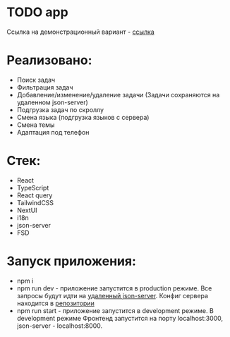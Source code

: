 # TODO app
Ссылка на демонстрационный вариант - [ссылка](https://qbic-todo-app.vercel.app/)

# Реализовано:
- Поиск задач
- Фильтрация задач
- Добавление/изменение/удаление задачи (Задачи сохраняются на удаленном json-server)
- Подгрузка задач по скроллу
- Смена языка (подгрузка языков с сервера)
- Смена темы
- Адаптация под телефон

# Стек:
- React
- TypeScript 
- React query
- TailwindCSS
- NextUI
- i18n
- json-server
- FSD

# Запуск приложения:
- npm i
- npm run dev - приложение запустится в production режиме. Все запросы будут идти на [удаленный json-server](https://json-server-todo-app.vercel.app/). Конфиг сервера находится в [репозитории](https://github.com/QbicR/json-server-todo-app)
- npm run start - приложение запустится в development режиме. В development режиме Фронтенд запустится на порту localhost:3000, json-server - localhost:8000. 

